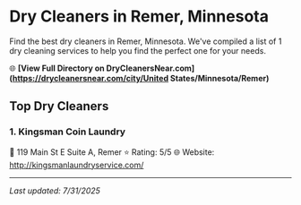 # Dry Cleaners in Remer, Minnesota

Find the best dry cleaners in Remer, Minnesota. We've compiled a list of 1 dry cleaning services to help you find the perfect one for your needs.

🌐 **[View Full Directory on DryCleanersNear.com](https://drycleanersnear.com/city/United States/Minnesota/Remer)**

## Top Dry Cleaners

### 1. Kingsman Coin Laundry
📍 119 Main St E Suite A, Remer
⭐ Rating: 5/5
🌐 Website: http://kingsmanlaundryservice.com/


---

*Last updated: 7/31/2025*
